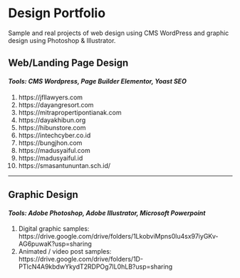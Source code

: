 # Design Portfolio
Sample and real projects of web design using CMS WordPress and graphic design using Photoshop &amp; Illustrator.

<h2> Web/Landing Page Design </h2>
<h4><i> Tools: CMS Wordpress, Page Builder Elementor, Yoast SEO </i></h4>
<ol>
  <li>https://jfllawyers.com</li>
  <li>https://dayangresort.com</li>
  <li>https://mitrapropertipontianak.com</li>
  <li>https://dayakhibun.org</li>
  <li>https://hibunstore.com</li>
  <li>https://intechcyber.co.id</li>
  <li>https://bungjhon.com</li>
  <li>https://madusyaiful.com</li>
  <li>https://madusyaiful.id</li>
  <li>https://smasantununtan.sch.id/</li>
</ol>

<hr>

<h2> Graphic Design </h2>
<h4><i>Tools: Adobe Photoshop, Adobe Illustrator, Microsoft Powerpoint</i></h4>
<ol>
  <li>Digital graphic samples:<br/> https://drive.google.com/drive/folders/1LkobviMpns0lu4sx97iyGKv-AG6puwaK?usp=sharing</li>
  <li>Animated / video post samples:<br/> https://drive.google.com/drive/folders/1D-PTlcN4A9kbdwYkydT2RDPOg7lL0hLB?usp=sharing</li>
</ol>
